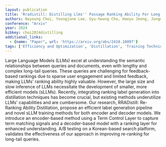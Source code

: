 ```yaml
---
layout: publication
title: 'Rradistill: Distilling Llms'' Passage Ranking Ability For Long-tail Queries Document Re-ranking On A Search Engine'
authors: Nayoung Choi, Youngjune Lee, Gyu-hwung Cho, Haeyu Jeong, Jungmin Kong, Saehun Kim, Keunchan Park, Sarah Cho, Inchang Jeong, Gyohee Nam, Sunghoon Han, Wonil Yang, Jaeho Choi
conference: "Arxiv"
year: 2024
bibkey: choi2024distilling
additional_links:
  - {name: "Paper", url: 'https://arxiv.org/abs/2410.18097'}
tags: ['Efficiency and Optimization', 'Distillation', 'Training Techniques', 'Tools']
---
```

Large Language Models (LLMs) excel at understanding the semantic
relationships between queries and documents, even with lengthy and complex
long-tail queries. These queries are challenging for feedback-based rankings
due to sparse user engagement and limited feedback, making LLMs' ranking
ability highly valuable. However, the large size and slow inference of LLMs
necessitate the development of smaller, more efficient models (sLLMs).
Recently, integrating ranking label generation into distillation techniques has
become crucial, but existing methods underutilize LLMs' capabilities and are
cumbersome. Our research, RRADistill: Re-Ranking Ability Distillation, propose
an efficient label generation pipeline and novel sLLM training methods for both
encoder and decoder models. We introduce an encoder-based method using a Term
Control Layer to capture term matching signals and a decoder-based model with a
ranking layer for enhanced understanding. A/B testing on a Korean-based search
platform, validates the effectiveness of our approach in improving re-ranking
for long-tail queries.
